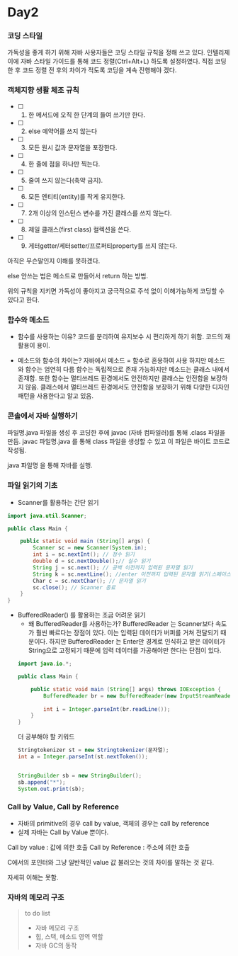 ﻿# Day2

### 코딩 스타일
가독성을 좋게 하기 위해 자바 사용자들은 코딩 스타일 규칙을 정해 쓰고 있다.
인텔리제이에 자바 스타일 가이드를 통해 코드 정렬(Ctrl+Alt+L) 하도록 설정하였다.
직접 코딩 한 후 코드 정렬 전 후의 차이가 적도록 코딩을 계속 진행해야 겠다.

### 객체지향 생활 체조 규칙
- [ ] 1. 한 메서드에 오직 한 단계의 들여 쓰기만 한다.
- [ ] 2. else 예약어를 쓰지 않는다
- [ ] 3. 모든 원시 값과 문자열을 포장한다.
- [ ] 4. 한 줄에 점을 하나만 찍는다.
- [ ] 5. 줄여 쓰지 않는다(축약 금지).
- [ ] 6. 모든 엔티티(entity)를 작게 유지한다.
- [ ] 7. 2개 이상의 인스턴스 변수를 가진 클래스를 쓰지 않는다.
- [ ] 8. 제일 클래스(first class) 컬렉션을 쓴다.
- [ ] 9. 게터getter/세터setter/프로퍼티property를 쓰지 않는다.

 아직은 무슨말인지 이해를 못하겠다.

else 안쓰는 법은 메소드로 만들어서 return 하는 방법.
 
 위의 규칙을 지키면 가독성이 좋아지고 궁극적으로 주석 없이 이해가능하게 코딩할 수 있다고 한다.


### 함수와 메소드
- 함수를 사용하는 이유?
코드를 분리하여 유지보수 시 편리하게 하기 위함.
코드의 재활용이 용이.

- 메소드와 함수의 차이는?
자바에서 메소드 = 함수로 혼용하여 사용
하지만 메소드와 함수는 엄연히 다름
함수는 독립적으로 존재 가능하지만 메소드는 클래스 내에서 존재함. 또한 함수는 멀티쓰레드 환경에서도 안전하지만 클래스는 안전함을 보장하지 않음. 클래스에서 멀티쓰레드 환경에서도 안전함을 보장하기 위해 다양한 디자인 패턴을 사용한다고 알고 있음.


### 콘솔에서 자바 실행하기
파일명.java 파일을 생성 후 코딩한 후에
javac (자바 컴파일러)를 통해 .class 파일을 만듬.
javac 파일명.java 를 통해 class 파일을 생성할 수 있고 이 파일은 바이트 코드로 작성됨.

java 파일명	을 통해 자바를 실행.


### 파일 읽기의 기초
- Scanner를 활용하는 간단 읽기
```java
import java.util.Scanner;

public class Main {

	public static void main (String[] args) {
		Scanner sc = new Scanner(System.in);
		int i = sc.nextInt(); // 정수 읽기
		double d = sc.nextDouble();// 실수 읽기
		String j = sc.next(); // 공백 이전까지 입력된 문자열 읽기
		String k = sc.nextLine(); //enter 이전까지 입력된 문자열 읽기(스페이스바 포함)
		Char c = sc.nextChar(); // 문자열 읽기		
		sc.close();	// Scanner 종료
	}
}
```

- BufferedReader() 를 활용하는 조금 어려운 읽기
	- 왜 BufferedReader를 사용하는가?
	BufferedReader 는 Scanner보다 속도가 훨씬 빠르다는 장점이 있다. 이는 입력된 데이터가 버퍼를 거쳐 전달되기 때문이다. 하지만 BufferedReader 는 Enter만 경계로 인식하고 받은 데이터가 String으로 고정되기 때문에 입력 데이터를 가공해야만 한다는 단점이 있다.
	```java
	import java.io.*;
	
	public class Main {
	
		public static void main (String[] args) throws IOException {
			BufferedReader br = new BufferedReader(new InputStreamReader(System.in));
			
			int i = Integer.parseInt(br.readLine());
		}
	}
	```
	더 공부해야 할 키워드
	```java
	Stringtokenizer st = new Stringtokenizer(문자열);
	int a = Integer.parseInt(st.nextToken());
	
	
	StringBuilder sb = new StringBuilder();
	sb.append("*");
	System.out.print(sb);
	```
	

### Call by Value, Call by Reference
- 자바의 primitive의 경우 call by value, 객체의 경우는 call by reference
- 실제 자바는 Call by Value 뿐이다.

Call by value : 값에 의한 호출
Call by Reference : 주소에 의한 호출

C에서의 포인터와 그냥 일반적인 value 값 불러오는 것의 차이를 말하는 것 같다.

자세히 이해는 못함.

### 자바의 메모리 구조

>to do list
>- 자바 메모리 구조
>- 힙, 스택, 메소드 영역 역할
>- 자바 GC의 동작





